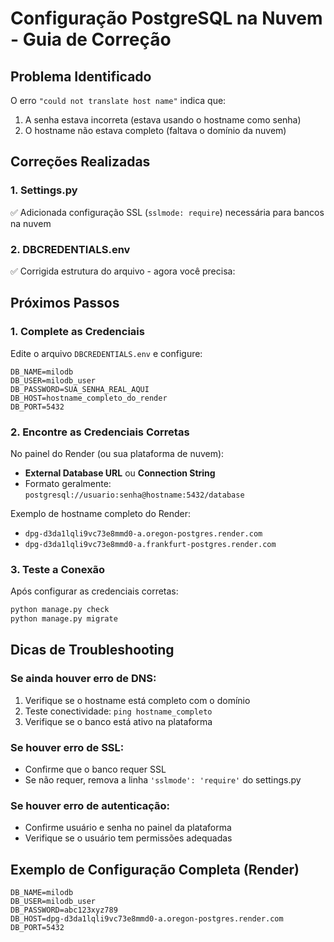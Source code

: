 # Configuração PostgreSQL na Nuvem - Guia de Correção

## Problema Identificado
O erro `"could not translate host name"` indica que:
1. A senha estava incorreta (estava usando o hostname como senha)
2. O hostname não estava completo (faltava o domínio da nuvem)

## Correções Realizadas

### 1. Settings.py
✅ Adicionada configuração SSL (`sslmode: require`) necessária para bancos na nuvem

### 2. DBCREDENTIALS.env
✅ Corrigida estrutura do arquivo - agora você precisa:

## Próximos Passos

### 1. Complete as Credenciais
Edite o arquivo `DBCREDENTIALS.env` e configure:

```env
DB_NAME=milodb
DB_USER=milodb_user
DB_PASSWORD=SUA_SENHA_REAL_AQUI
DB_HOST=hostname_completo_do_render
DB_PORT=5432
```

### 2. Encontre as Credenciais Corretas
No painel do Render (ou sua plataforma de nuvem):
- **External Database URL** ou **Connection String**
- Formato geralmente: `postgresql://usuario:senha@hostname:5432/database`

Exemplo de hostname completo do Render:
- `dpg-d3da1lqli9vc73e8mmd0-a.oregon-postgres.render.com`
- `dpg-d3da1lqli9vc73e8mmd0-a.frankfurt-postgres.render.com`

### 3. Teste a Conexão
Após configurar as credenciais corretas:
```bash
python manage.py check
python manage.py migrate
```

## Dicas de Troubleshooting

### Se ainda houver erro de DNS:
1. Verifique se o hostname está completo com o domínio
2. Teste conectividade: `ping hostname_completo`
3. Verifique se o banco está ativo na plataforma

### Se houver erro de SSL:
- Confirme que o banco requer SSL
- Se não requer, remova a linha `'sslmode': 'require'` do settings.py

### Se houver erro de autenticação:
- Confirme usuário e senha no painel da plataforma
- Verifique se o usuário tem permissões adequadas

## Exemplo de Configuração Completa (Render)
```env
DB_NAME=milodb
DB_USER=milodb_user  
DB_PASSWORD=abc123xyz789
DB_HOST=dpg-d3da1lqli9vc73e8mmd0-a.oregon-postgres.render.com
DB_PORT=5432
```